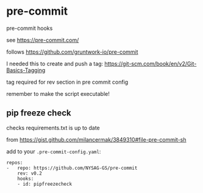 # pre-commit
pre-commit hooks

see https://pre-commit.com/

follows https://github.com/gruntwork-io/pre-commit

I needed this to create and push a tag: https://git-scm.com/book/en/v2/Git-Basics-Tagging

tag required for rev section in pre commit config

remember to make the script executable!

## pip freeze check
checks requirements.txt is up to date 

from https://gist.github.com/milancermak/3849310#file-pre-commit-sh

add to your `.pre-commit-config.yaml`:
```
repos:
-   repo: https://github.com/NYSAG-GS/pre-commit
    rev: v0.2
    hooks:
    - id: pipfreezecheck
```

